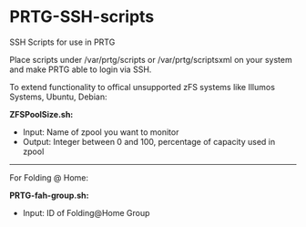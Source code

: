 # PRTG-SSH-scripts
SSH Scripts for use in PRTG

Place scripts under /var/prtg/scripts or /var/prtg/scriptsxml on your system and make PRTG able to login via SSH.

To extend functionality to offical unsupported zFS systems like Illumos Systems, Ubuntu, Debian:

**ZFSPoolSize.sh:**  
- Input: Name of zpool you want to monitor  
- Output: Integer between 0 and 100, percentage of capacity used in zpool

---

For Folding @ Home:

**PRTG-fah-group.sh:**  
- Input: ID of Folding@Home Group
